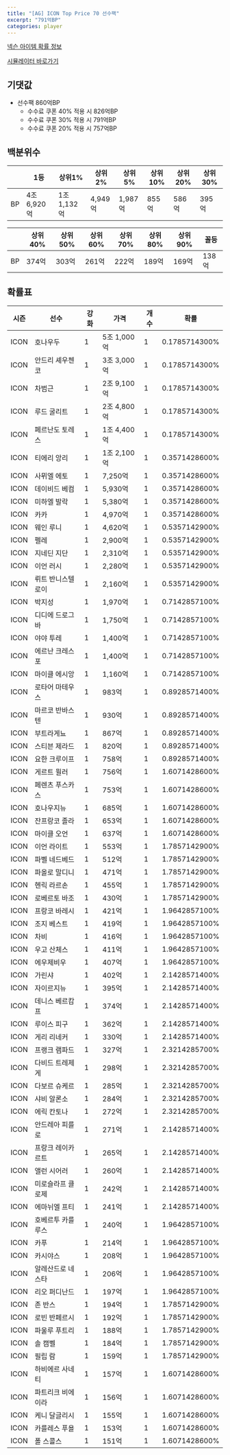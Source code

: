```yaml
---
title: "[AG] ICON Top Price 70 선수팩"
excerpt: "791억BP"
categories: player
---
```

[넥슨 아이템 확률 정보](http://iteminfo.nexon.com/probability/fco?sn=5726)

[시뮬레이터 바로가기](/simulator/5726)
## 기댓값
- 선수팩 860억BP
  - 수수료 쿠폰 40% 적용 시 826억BP
  - 수수료 쿠폰 30% 적용 시 791억BP
  - 수수료 쿠폰 20% 적용 시 757억BP


## 백분위수

||1등|상위1%|상위2%|상위5%|상위10%|상위20%|상위30%|
|---|---|---|---|---|---|---|---|
|BP|4조 6,920억|1조 1,132억|4,949억|1,987억|855억|586억|395억|

||상위40%|상위50%|상위60%|상위70%|상위80%|상위90%|꼴등|
|---|---|---|---|---|---|---|---|
|BP|374억|303억|261억|222억|189억|169억|138억|


## 확률표

|시즌|선수|강화|가격|개수|확률|
|---|---|---|---|---|---|
|ICON|호나우두|1|5조 1,000억|1|0.1785714300%|
|ICON|안드리 셰우첸코|1|3조 3,000억|1|0.1785714300%|
|ICON|차범근|1|2조 9,100억|1|0.1785714300%|
|ICON|루드 굴리트|1|2조 4,800억|1|0.1785714300%|
|ICON|페르난도 토레스|1|1조 4,400억|1|0.1785714300%|
|ICON|티에리 앙리|1|1조 2,100억|1|0.3571428600%|
|ICON|사뮈엘 에토|1|7,250억|1|0.3571428600%|
|ICON|데이비드 베컴|1|5,930억|1|0.3571428600%|
|ICON|미하엘 발락|1|5,380억|1|0.3571428600%|
|ICON|카카|1|4,970억|1|0.3571428600%|
|ICON|웨인 루니|1|4,620억|1|0.5357142900%|
|ICON|펠레|1|2,900억|1|0.5357142900%|
|ICON|지네딘 지단|1|2,310억|1|0.5357142900%|
|ICON|이언 러시|1|2,280억|1|0.5357142900%|
|ICON|뤼트 반니스텔로이|1|2,160억|1|0.5357142900%|
|ICON|박지성|1|1,970억|1|0.7142857100%|
|ICON|디디에 드로그바|1|1,750억|1|0.7142857100%|
|ICON|야야 투레|1|1,400억|1|0.7142857100%|
|ICON|에르난 크레스포|1|1,400억|1|0.7142857100%|
|ICON|마이클 에시앙|1|1,160억|1|0.7142857100%|
|ICON|로타어 마테우스|1|983억|1|0.8928571400%|
|ICON|마르코 반바스텐|1|930억|1|0.8928571400%|
|ICON|부트라게뇨|1|867억|1|0.8928571400%|
|ICON|스티븐 제라드|1|820억|1|0.8928571400%|
|ICON|요한 크루이프|1|758억|1|0.8928571400%|
|ICON|게르트 뮐러|1|756억|1|1.6071428600%|
|ICON|페렌츠 푸스카스|1|753억|1|1.6071428600%|
|ICON|호나우지뉴|1|685억|1|1.6071428600%|
|ICON|잔프랑코 졸라|1|653억|1|1.6071428600%|
|ICON|마이클 오언|1|637억|1|1.6071428600%|
|ICON|이언 라이트|1|553억|1|1.7857142900%|
|ICON|파벨 네드베드|1|512억|1|1.7857142900%|
|ICON|파올로 말디니|1|471억|1|1.7857142900%|
|ICON|헨릭 라르손|1|455억|1|1.7857142900%|
|ICON|로베르토 바조|1|430억|1|1.7857142900%|
|ICON|프랑코 바레시|1|421억|1|1.9642857100%|
|ICON|조지 베스트|1|419억|1|1.9642857100%|
|ICON|차비|1|416억|1|1.9642857100%|
|ICON|우고 산체스|1|411억|1|1.9642857100%|
|ICON|에우제비우|1|407억|1|1.9642857100%|
|ICON|가린샤|1|402억|1|2.1428571400%|
|ICON|자이르지뉴|1|395억|1|2.1428571400%|
|ICON|데니스 베르캄프|1|374억|1|2.1428571400%|
|ICON|루이스 피구|1|362억|1|2.1428571400%|
|ICON|게리 리네커|1|330억|1|2.1428571400%|
|ICON|프랭크 램파드|1|327억|1|2.3214285700%|
|ICON|다비드 트레제게|1|298억|1|2.3214285700%|
|ICON|다보르 슈케르|1|285억|1|2.3214285700%|
|ICON|샤비 알론소|1|284억|1|2.3214285700%|
|ICON|에릭 칸토나|1|272억|1|2.3214285700%|
|ICON|안드레아 피를로|1|271억|1|2.1428571400%|
|ICON|프랑크 레이카르트|1|265억|1|2.1428571400%|
|ICON|앨런 시어러|1|260억|1|2.1428571400%|
|ICON|미로슬라프 클로제|1|242억|1|2.1428571400%|
|ICON|에마뉘엘 프티|1|241억|1|2.1428571400%|
|ICON|호베르투 카를루스|1|240억|1|1.9642857100%|
|ICON|카푸|1|214억|1|1.9642857100%|
|ICON|카시야스|1|208억|1|1.9642857100%|
|ICON|알레산드로 네스타|1|206억|1|1.9642857100%|
|ICON|리오 퍼디난드|1|197억|1|1.9642857100%|
|ICON|존 반스|1|194억|1|1.7857142900%|
|ICON|로빈 반페르시|1|192억|1|1.7857142900%|
|ICON|파울루 푸트리|1|188억|1|1.7857142900%|
|ICON|솔 캠벨|1|184억|1|1.7857142900%|
|ICON|필립 람|1|159억|1|1.7857142900%|
|ICON|하비에르 사네티|1|157억|1|1.6071428600%|
|ICON|파트리크 비에이라|1|156억|1|1.6071428600%|
|ICON|케니 달글리시|1|155억|1|1.6071428600%|
|ICON|카를레스 푸욜|1|153억|1|1.6071428600%|
|ICON|폴 스콜스|1|151억|1|1.6071428600%|
